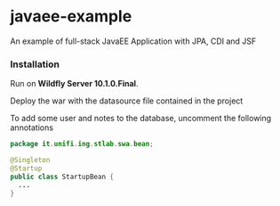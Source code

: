 # javaee-example
An example of full-stack JavaEE Application with JPA, CDI and JSF

### Installation

Run on **Wildfly Server 10.1.0.Final**.

Deploy the war with the datasource file contained in the project

To add some user and notes to the database, uncomment the following annotations
```Java
package it.unifi.ing.stlab.swa.bean;

@Singleton
@Startup
public class StartupBean {
  ...
}
```
